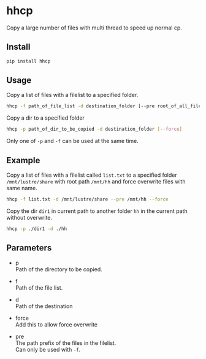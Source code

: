 # hhcp

Copy a large number of files with multi thread to speed up normal cp.

## Install

```bash
pip install hhcp
```

## Usage

Copy a list of files with a filelist to a specified folder.

```bash
hhcp -f path_of_file_list -d destination_folder [--pre root_of_all_files] [--force]
```

Copy a dir to a specified folder

```bash
hhcp -p path_of_dir_to_be_copied -d destination_folder [--force]
```

Only one of `-p` and `-f` can be used at the same time.

## Example

Copy a list of files with a filelist called `list.txt` to a specified folder `/mnt/lustre/share` with root path `/mnt/hh` and force overwrite files with same name.

```bash
hhcp -f list.txt -d /mnt/lustre/share --pre /mnt/hh --force
```

Copy the dir `dir1` in current path to another folder `hh` in the current path without overwrite.

```bash
hhcp -p ./dir1 -d ./hh
```

## Parameters
- p <br/>
Path of the directory to be copied.

- f <br/>
Path of the file list.

- d <br/>
Path of the destination

- force <br/>
Add this to allow force overwrite

- pre <br/>
The path prefix of the files in the filelist. <br/>
Can only be used with `-f`.
